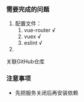 ### 需要完成的问题
1. 配置文件：
    1. vue-router √
    2. vuex √
    3. eslint √
2. 
关联GitHub仓库

### 注意事项
- 先把服务关闭后再安装依赖